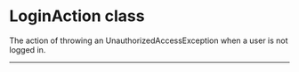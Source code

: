 # LoginAction class

The action of throwing an UnauthorizedAccessException when a user is not logged in.

---
